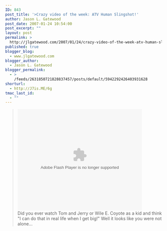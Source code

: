 ```yaml
---
ID: 843
post_title: '>Crazy video of the week: ATV Human Slingshot!'
author: Jason L. Gatewood
post_date: 2007-01-24 10:54:00
post_excerpt: ""
layout: post
permalink: >
  http://jlgatewood.com/2007/01/24/crazy-video-of-the-week-atv-human-slingshot/
published: true
blogger_blog:
  - www.jlgatewood.com
blogger_author:
  - Jason L. Gatewood
blogger_permalink:
  - >
    /feeds/2631850721828837457/posts/default/5942292426403931628
shorturl:
  - http://J7is.ME/6g
tmac_last_id:
  - ""
---
```

><embed style="width:400px; height:326px;" align="center" type="application/x-shockwave-flash" src="http://video.google.com/googleplayer.swf?docId=-6437579197550353028&hl=en" quality="best" bgcolor="#ffffff" scale="noScale" salign="TL"  FlashVars="playerMode=embedded"> </embed><br />Did you ever watch Tom and Jerry or Wile E. Coyote as a kid and think "I can do that in real life when I get big!"   Well it looks like you were not alone...